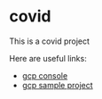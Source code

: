 # covid
This is a covid project

Here are useful links:
* [gcp console](https://console.cloud.google.com/home/dashboard?project=tenacious-post-329814)
* [gcp sample project](https://github.com/GoogleCloudPlatform/golang-samples)